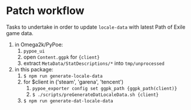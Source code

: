 # Patch workflow
Tasks to undertake in order to update `locale-data` with latest Path of Exile 
game data.

1. in Omega2k/PyPoe:
    1. `pypoe_ui`
    2. open `Content.ggpk` for `{client}`
    3. extract `MetaData/StatDescriptions/*` into `tmp/unprocessed`
2. in this package:
    1. ```$ npm run generate-locale-data```
    2. for $client in ('steam', 'garena', 'tencent') 
        1. ```pypoe_exporter config set ggpk_path {ggpk_path(client)}```
        2. ```$ ./scripts/preGenerateDatLocaleData.sh {client}```
    3. ```$ npm run generate-dat-locale-data```